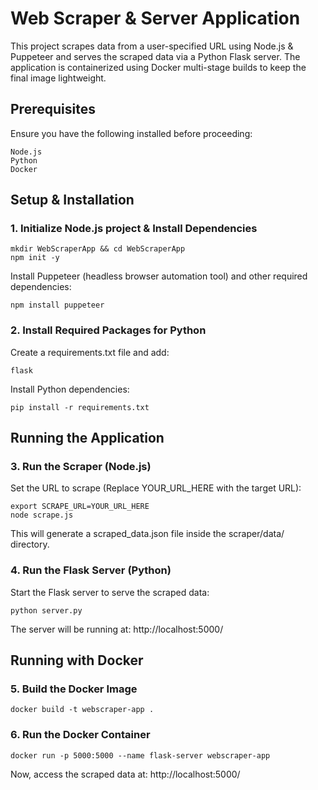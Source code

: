 # Web Scraper & Server Application

This project scrapes data from a user-specified URL using Node.js & Puppeteer and serves the scraped data via a Python Flask server. The application is containerized using Docker multi-stage builds to keep the final image lightweight.

## Prerequisites

Ensure you have the following installed before proceeding:
```
Node.js 
Python 
Docker
```

## Setup & Installation

### 1. Initialize Node.js project & Install Dependencies
```
mkdir WebScraperApp && cd WebScraperApp
npm init -y
```
Install Puppeteer (headless browser automation tool) and other required dependencies:
```
npm install puppeteer
```

### 2. Install Required Packages for Python

Create a requirements.txt file and add:

```flask```

Install Python dependencies:

```pip install -r requirements.txt```

## Running the Application

### 3. Run the Scraper (Node.js)

Set the URL to scrape (Replace YOUR_URL_HERE with the target URL):
```
export SCRAPE_URL=YOUR_URL_HERE
node scrape.js
```
This will generate a scraped_data.json file inside the scraper/data/ directory.

### 4. Run the Flask Server (Python)

Start the Flask server to serve the scraped data:

```python server.py```

The server will be running at: http://localhost:5000/

## Running with Docker

### 5. Build the Docker Image

```docker build -t webscraper-app .```

### 6. Run the Docker Container

```docker run -p 5000:5000 --name flask-server webscraper-app```

Now, access the scraped data at: http://localhost:5000/
